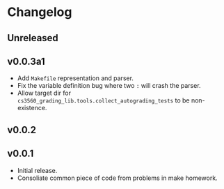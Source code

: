 # Changelog

## Unreleased


## v0.0.3a1

- Add `Makefile` representation and parser.
- Fix the variable definition bug where two `:` will crash the parser.
- Allow target dir for `cs3560_grading_lib.tools.collect_autograding_tests` to be non-existence.

## v0.0.2



## v0.0.1

- Initial release.
- Consoliate common piece of code from problems in make homework.
